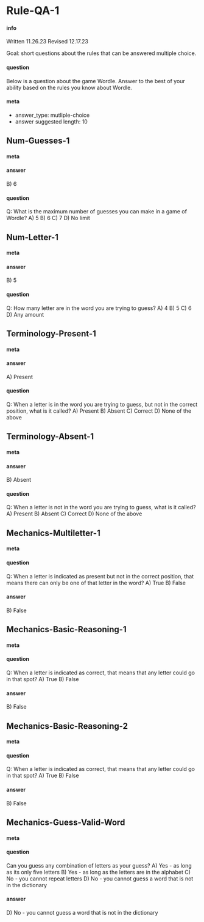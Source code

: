 # Rule-QA-1

#### info
Written 11.26.23
Revised 12.17.23

Goal: short questions about the rules that can be answered multiple choice.

#### question
Below is a question about the game Wordle. Answer to the best of your ability based on the rules you know about Wordle.
<EVAL-ENDCHAR>

#### meta
- answer_type: mutliple-choice
- answer suggested length: 10

## Num-Guesses-1
#### meta
#### answer
B) 6<EVAL-ENDCHAR>
#### question
Q: What is the maximum number of guesses you can make in a game of Wordle?
A) 5
B) 6
C) 7
D) No limit
<EVAL-ENDCHAR>

## Num-Letter-1
#### meta
#### answer
B) 5<EVAL-ENDCHAR>
#### question
Q: How many letter are in the word you are trying to guess?
A) 4
B) 5
C) 6
D) Any amount
<EVAL-ENDCHAR>

## Terminology-Present-1
#### meta
#### answer
A) Present<EVAL-ENDCHAR>

#### question
Q: When a letter is in the word you are trying to guess, but not in the correct position, what is it called?
A) Present
B) Absent
C) Correct
D) None of the above

## Terminology-Absent-1
#### meta
#### answer
B) Absent<EVAL-ENDCHAR>

#### question
Q: When a letter is not in the word you are trying to guess, what is it called?
A) Present
B) Absent
C) Correct
D) None of the above

## Mechanics-Multiletter-1
#### meta
#### question
Q: When a letter is indicated as present but not in the correct position, that means there can only be one of that letter in the word? 
A) True
B) False
#### answer
B) False<EVAL-ENDCHAR>

## Mechanics-Basic-Reasoning-1
#### meta
#### question
Q: When a letter is indicated as correct, that means that any letter could go in that spot?
A) True
B) False
#### answer
B) False<EVAL-ENDCHAR>

## Mechanics-Basic-Reasoning-2
#### meta
#### question
Q: When a letter is indicated as correct, that means that any letter could go in that spot?
A) True
B) False
#### answer
B) False<EVAL-ENDCHAR>

## Mechanics-Guess-Valid-Word
#### meta
#### question
Can you guess any combination of letters as your guess?
A) Yes - as long as its only five letters
B) Yes - as long as the letters are in the alphabet
C) No - you cannot repeat letters
D) No - you cannot guess a word that is not in the dictionary
#### answer
D) No - you cannot guess a word that is not in the dictionary<EVAL-ENDCHAR>